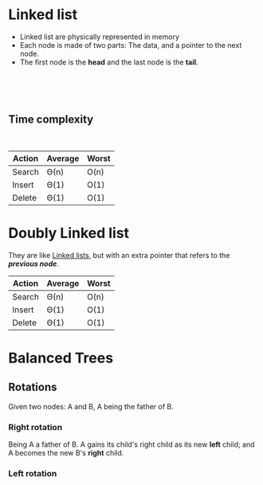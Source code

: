 # Linked list

- Linked list are physically represented in memory
- Each node is made of two parts: The data, and a pointer to the next node.
- The first node is the **head** and the last node is the **tail**. 
<br>
<br>
<br>

## Time complexity 
<br>

| Action | Average | Worst |
| ------ | ------  | ----- |
| Search | Θ(n) | O(n)|
| Insert | Θ(1) | O(1)|
| Delete | Θ(1) | O(1)|


# Doubly Linked list

They are like [Linked lists](linkedlist.md), but with an extra pointer that refers to the ***previous node***.


| Action | Average | Worst |
| ------ | ------  | ----- |
| Search | Θ(n) | O(n)|
| Insert | Θ(1) | O(1)|
| Delete | Θ(1) | O(1)|


# Balanced Trees
## Rotations
  
Given two nodes: A and B, A being the father of B.
  
### Right rotation 
  
Being A a father of B. A gains its child's right child as its new **left** child; and A becomes the new B's **right** child.
  
### Left rotation